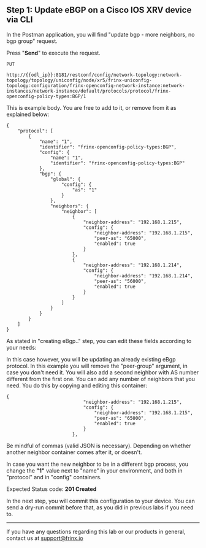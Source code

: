 ## Step 1: Update eBGP on a Cisco IOS XRV device via CLI

In the Postman application, you will find "update bgp - more neighbors, no bgp group" request.

Press "**Send**" to execute the request.

```
PUT

http://{{odl_ip}}:8181/restconf/config/network-topology:network-topology/topology/uniconfig/node/xr5/frinx-uniconfig-topology:configuration/frinx-openconfig-network-instance:network-instances/network-instance/default/protocols/protocol/frinx-openconfig-policy-types:BGP/1
```


This is example body. You are free to add to it, or remove from it as explained below:

```
{
    "protocol": [
        {
            "name": "1",
            "identifier": "frinx-openconfig-policy-types:BGP",
            "config": {
                "name": "1",
                "identifier": "frinx-openconfig-policy-types:BGP"
            },
            "bgp": {
                "global": {
                    "config": {
                        "as": "1"
                    }
                },
                "neighbors": {
                    "neighbor": [
                        {
                            "neighbor-address": "192.168.1.215",
                            "config": {
                                "neighbor-address": "192.168.1.215",
                                "peer-as": "65000",
                                "enabled": true
                            }
                        },
                        {
                            "neighbor-address": "192.168.1.214",
                            "config": {
                                "neighbor-address": "192.168.1.214",
                                "peer-as": "56000",
                                "enabled": true
                            }
                        }
                    ]
                }
            }
        }
    ]
}
```

As stated in "creating eBgp.." step, you can edit these fields according to your needs:

In this case however, you will be updating an already existing eBgp protocol. In this example you will remove the "peer-group" argument, in case you don't need it. You will also add a second neighbor with AS number different from the first one. You can add any number of neighbors that you need. You do this by copying and editing this container:

```
{
                            "neighbor-address": "192.168.1.215",
                            "config": {
                                "neighbor-address": "192.168.1.215",
                                "peer-as": "65000",
                                "enabled": true
                            }
                        },
```

Be mindful of commas (valid JSON is necessary). Depending on whether another neighbor container comes after it, or doesn't.

In case you want the new neighbor to be in a different bgp process, you change the **"1"** value next to "name" in your environment, and both in "protocol" and in "config" containers.

Expected Status code: **201 Created**

In the next step, you will commit this configuration to your device. You can send a dry-run commit before that, as you did in previous labs if you need to.

---
If you have any questions regarding this lab or our products in general, contact us at [support@frinx.io](mailto:support@frinx.io)